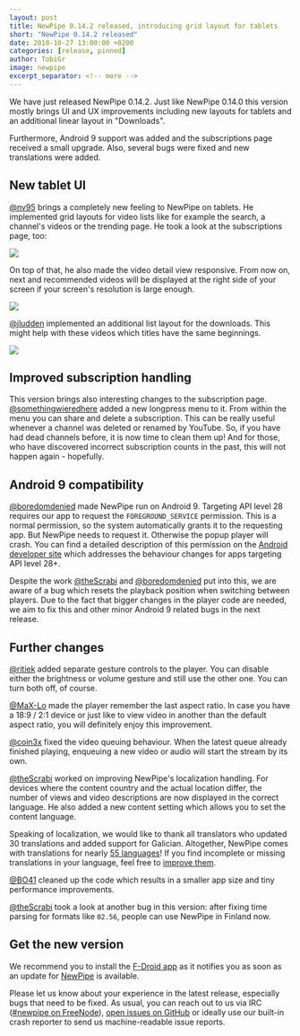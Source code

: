 ```yaml
---
layout: post
title: NewPipe 0.14.2 released, introducing grid layout for tablets
short: "NewPipe 0.14.2 released"
date: 2018-10-27 13:00:00 +0200
categories: [release, pinned]
author: TobiGr
image: newpipe
excerpt_separator: <!-- more -->
---
```


We have just released NewPipe 0.14.2. Just like NewPipe 0.14.0 this version mostly brings UI and UX improvements
including new layouts for tablets and an additional linear layout in "Downloads".

Furthermore, Android 9 support was added and the subscriptions page received a small upgrade. Also, several bugs were fixed and new translations were added.
<!-- more -->

## New tablet UI

[@nv95](https://github.com/nv95) brings a completely new feeling to NewPipe on tablets. He implemented grid layouts for video lists like for example the search, a channel's videos or the trending page. He took a look at the subscriptions page, too:

<img class="no-flow vertical" src="{{ site.baseurl }}/img/screenshots/shot_subscriptions_tablet_dark.png"/>

On top of that, he also made the video detail view responsive. From now on, next and recommended videos will be displayed at the right side of your screen if your screen's resolution is large enough.

<img class="no-flow vertical" src="{{ site.baseurl }}/img/screenshots/shot_video_detail_tablet_dark.png"/>

[@jludden](https://github.com/jludden) implemented an additional list layout for the downloads. This might help with these videos which titles have the same beginnings.

<img class="no-flow" src="{{ site.baseurl }}/img/screenshots/shot_downloads_list_dark.png"/>

## Improved subscription handling

This version brings also interesting changes to the subscription page. [@somethingwieredhere](https://github.com/somethingweiredhere) added a new longpress menu to it. From within the menu you can share and delete a subscription. This can be really useful whenever a channel was deleted or renamed by YouTube. So, if you have had dead channels before, it is now time to clean them up!
And for those, who have discovered incorrect subscription counts in the past, this will not happen again - hopefully.

## Android 9 compatibility

[@boredomdenied](https://github.com/boredomdenied) made NewPipe run on Android 9. Targeting API level 28 requires our app to request the `FOREGROUND_SERVICE` permission. This is a normal permission, so the system automatically grants it to the requesting app. But NewPipe needs to request it. Otherwise the popup player will crash.
You can find a detailed description of this permission on the [Android developer site](https://developer.android.com/about/versions/pie/android-9.0-changes-28) which addresses the behaviour changes for apps targeting API level 28+.

Despite the work [@theScrabi](https://github.com/theScrabi) and [@boredomdenied](https://github.com/boredomdenied) put into this, we are aware of a bug which resets the playback position when switching between players. Due to the fact that bigger changes in the player code are needed, we aim to fix this and other minor Android 9 related bugs in the next release.

## Further changes

[@ritiek](https://github.com/ritiek) added separate gesture controls to the player. You can disable either the brightness or volume gesture and still use the other one. You can turn both off, of course.

[@MaX-Lo](https://github.com/MaX-Lo) made the player remember the last aspect ratio. In case you have a 18:9 / 2:1 device or just like to view video in another than the default aspect ratio, you will definitely enjoy this improvement. 

[@coin3x](https://github.com/coin3x) fixed the video queuing behaviour. When the latest queue already finished playing, enqueuing a new video or audio will start the stream by its own.

[@theScrabi](https://github.com/theScrabi) worked on improving NewPipe's localization handling. For devices where the content country and the actual location differ, the number of views and video descriptions are now displayed in the correct language. 
He also added a new content setting which allows you to set the content language. 

Speaking of localization, we would like to thank all translators who updated 30 translations and added support for Galician.  Altogether, NewPipe comes with translations for nearly [55 languages](https://hosted.weblate.org/projects/newpipe/#languages)! If you find incomplete or missing translations in your language, feel free to [improve them](https://hosted.weblate.org/engage/NewPipe/).

[@BO41](https://github.com/BO41) cleaned up the code which results in a smaller app size and tiny performance improvements.

[@theScrabi](https://github.com/theScrabi) took a look at another bug in this version: after fixing time parsing for formats like `02.56`, people can use NewPipe in Finland now.

## Get the new version

We recommend you to install the [F-Droid app](https://f-droid.org/) as it notifies you as soon as an update for [NewPipe](https://f-droid.org/packages/org.schabi.newpipe/) is available.

Please let us know about your experience in the latest release, especially bugs that need to be fixed. As usual, you can reach out to us via IRC ([#newpipe on FreeNode](https://webchat.freenode.net/?channels=newpipe)), [open issues on GitHub](https://github.com/TeamNewPipe/NewPipe/issues/new) or ideally use our built-in crash reporter to send us machine-readable issue reports.

